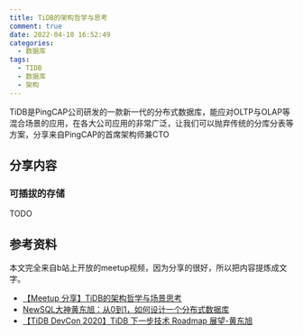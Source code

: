 ```yaml
---
title: TiDB的架构哲学与思考
comment: true
date: 2022-04-10 16:52:49
categories:
  - 数据库
tags:
  - TIDB
  - 数据库
  - 架构
---
```


TiDB是PingCAP公司研发的一款新一代的分布式数据库，能应对OLTP与OLAP等混合场景的应用，在各大公司应用的非常广泛，让我们可以抛弃传统的分库分表等方案，分享来自PingCAP的首席架构师兼CTO

## 分享内容

### 可插拔的存储

TODO

## 参考资料

本文完全来自b站上开放的meetup视频，因为分享的很好，所以把内容提炼成文字。

- [【Meetup 分享】TiDB的架构哲学与场景思考](https://www.bilibili.com/video/BV19q4y1n7D2)
- [NewSQL大神黄东旭：从0到1，如何设计一个分布式数据库](https://www.youtube.com/watch?v=xAiuLJtCZOg)
- [【TiDB DevCon 2020】TiDB 下一步技术 Roadmap 展望-黄东旭](https://www.bilibili.com/video/BV1gz411i7jw/)

<!--more-->
